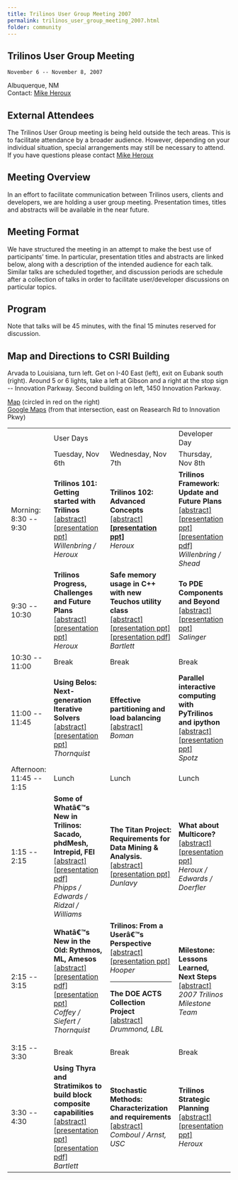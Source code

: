 ```yaml
---
title: Trilinos User Group Meeting 2007
permalink: trilinos_user_group_meeting_2007.html
folder: community
---
```


## Trilinos User Group Meeting  
    November 6 -- November 8, 2007  
    
Albuquerque, NM  
Contact: [Mike Heroux](mailto:maherou@sandia.gov)

## External Attendees

The Trilinos User Group meeting is being held outside the tech areas. This is to facilitate attendance by a broader audience. However, depending on your individual situation, special arrangements may still be necessary to attend. If you have questions please contact [Mike Heroux](mailto:maherou@sandia.gov)

## Meeting Overview

In an effort to facilitate communication between Trilinos users, clients and developers, we are holding a user group meeting. Presentation times, titles and abstracts will be available in the near future.

## Meeting Format

We have structured the meeting in an attempt to make the best use of participants’ time. In particular, presentation titles and abstracts are linked below, along with a description of the intended audience for each talk. Similar talks are scheduled together, and discussion periods are schedule after a collection of talks in order to facilitate user/developer discussions on particular topics.

## Program

Note that talks will be 45 minutes, with the final 15 minutes reserved for discussion.

## Map and Directions to CSRI Building

Arvada to Louisiana, turn left. Get on I-40 East (left), exit on Eubank south (right). Around 5 or 6 lights, take a left at Gibson and a right at the stop sign -- Innovation Parkway. Second building on left, 1450 Innovation Parkway.

[Map](images/csri_map.jpg) (circled in red on the right)  
[Google Maps](http://maps.google.com/maps?f=q&hl=en&q=Eubank+Blvd+SE+and+Research+Rd+SE,+Albuquerque,+NM+87111&ie=UTF8&z=17&ll=35.056989,-106.530519&spn=0.008229,0.010074&t=h&om=1) (from that intersection, east on Reasearch Rd to Innovation Pkwy)

<table id="programTable" class=" aligncenter" cellspacing="0" cellpadding="0">
<tbody>
<tr>
<td rowspan="2"></td>
<td colspan="2">User Days</td>
<td>Developer Day</td>
</tr>
<tr>
<td>Tuesday, Nov 6th</td>
<td>Wednesday, Nov 7th</td>
<td>Thursday, Nov 8th</td>
</tr>
<tr>
<td>Morning:<br />
8:30 -- 9:30</td>
<td><strong>Trilinos 101: Getting  started with Trilinos</strong><br />
<a href="http://trilinos.org/oldsite/events/trilinos_user_group_2007/abstracts/tuesday_8-30.html">[abstract]</a><br />
<a href="/pdfs/Trilinos101.ppt">[presentation ppt]</a><br />
<cite>Willenbring / Heroux</cite></td>
<td><strong>Trilinos 102: Advanced Concepts</strong><br />
<a href="http://trilinos.org/oldsite/events/trilinos_user_group_2007/abstracts/wednesday_8-30.html">[abstract]</a><br />
<a href="http://trilinos.org/oldsite/events/trilinos_user_group_2007/abstracts/wednesday_8-30.html"><strong>[presentation ppt]</strong></a><br />
<cite>Heroux</cite></td>
<td><strong>Trilinos Framework: Update and Future Plans</strong><br />
<a href="http://trilinos.org/oldsite/events/trilinos_user_group_2007/abstracts/thursday_8-30.html">[abstract]</a><br />
<a href="/pdfs/BuildingTrilinosUsingCMake.ppt">[presentation ppt]</a><br />
<a href="/pdfs/BuildingTrilinosUsingCMake.pdf">[presentation pdf]</a><br />
<cite>Willenbring / Shead</cite></td>
</tr>
<tr>
<td>9:30 -- 10:30</td>
<td><strong>Trilinos Progress, Challenges and Future Plans</strong><br />
<a href="http://trilinos.org/oldsite/events/trilinos_user_group_2007/abstracts/tuesday_9-30.html">[abstract]</a><br />
<a href="http://trilinos.sandia.gov/events/trilinos_user_group_2007/presentations/TrilinosProgressChallengesFutures.ppt">[presentation ppt]</a><br />
<cite>Heroux</cite></td>
<td><strong>Safe memory usage in C++ with new Teuchos utility class</strong><br />
<a href="http://trilinos.org/oldsite/events/trilinos_user_group_2007/abstracts/wednesday_9-30.html">[abstract]</a><br />
<a href="/pdfs/TUG2007_Teuchos_MemoryManagement.ppt">[presentation ppt]</a><br />
<a href="/pdfs/TUG2007_Teuchos_MemoryManagement.pdf">[presentation pdf]</a><br />
<cite>Bartlett</cite></td>
<td><strong>To PDE Components and Beyond</strong><br />
<a href="http://trilinos.org/oldsite/events/trilinos_user_group_2007/abstracts/thursday_9-30.html">[abstract]</a><br />
<a href="/pdfs/TUG_ComponentsVisionRoadmap.ppt">[presentation ppt]</a><br />
<cite>Salinger</cite></td>
</tr>
<tr>
<td>10:30 -- 11:00</td>
<td>Break</td>
<td>Break</td>
<td>Break</td>
</tr>
<tr>
<td>11:00 -- 11:45</td>
<td><strong>Using Belos: Next-generation Iterative Solvers</strong><br />
<a href="http://trilinos.org/oldsite/events/trilinos_user_group_2007/abstracts/tuesday_11-00.html">[abstract]</a><br />
<a href="/pdfs/TUG_Belos_Users.ppt">[presentation ppt]</a><br />
<cite>Thornquist</cite></td>
<td><strong>Effective partitioning and load balancing</strong><br />
<a href="http://trilinos.org/oldsite/events/trilinos_user_group_2007/abstracts/wednesday_11-00.html">[abstract]</a><br />
<cite>Boman</cite></td>
<td><strong>Parallel interactive computing with PyTrilinos and ipython</strong><br />
<a href="http://trilinos.org/oldsite/events/trilinos_user_group_2007/abstracts/thursday_11-00.html">[abstract]</a><br />
<a href="/pdfs/ParallelInteractivePyTrilinos.ppt">[presentation ppt]</a><br />
<cite>Spotz</cite></td>
</tr>
<tr>
<td>Afternoon:<br />
11:45 -- 1:15</td>
<td>Lunch</td>
<td>Lunch</td>
<td>Lunch</td>
</tr>
<tr>
<td>1:15 -- 2:15</td>
<td><strong>Some of Whatâ€™s New in Trilinos: Sacado, phdMesh, Intrepid, FEI</strong><br />
<a href="http://trilinos.org/oldsite/events/trilinos_user_group_2007/abstracts/tuesday_1-15.html">[abstract]</a><br />
<a href="/pdfs/Sacado_07.pdf">[presentation pdf]</a><br />
<cite>Phipps / Edwards / Ridzal / Williams</cite></td>
<td><strong>The Titan Project: Requirements for Data Mining &amp; Analysis.</strong><br />
<a href="http://trilinos.org/oldsite/events/trilinos_user_group_2007/abstracts/wednesday_1-15.html">[abstract]</a><br />
<a href="/pdfs/Dunlavy_TUG_2007.ppt">[presentation ppt]</a><br />
<cite>Dunlavy</cite></td>
<td><strong>What about Multicore?</strong><br />
<a href="http://trilinos.org/oldsite/events/trilinos_user_group_2007/abstracts/thursday_1-15.html">[abstract]</a><br />
<a href="/pdfs/WhatAboutMulticore.ppt">[presentation ppt]</a><br />
<cite>Heroux / Edwards / Doerfler</cite></td>
</tr>
<tr>
<td>2:15 -- 3:15</td>
<td><strong>Whatâ€™s New in the Old: Rythmos, ML, Amesos</strong><br />
<a href="http://trilinos.org/oldsite/events/trilinos_user_group_2007/abstracts/tuesday_2-15.html">[abstract]</a><br />
<a href="/pdfs/tug07.pdf">[presentation pdf]</a><br />
<a href="/pdfs/TUG_Amesos_Users.ppt">[presentation ppt]</a><br />
<cite>Coffey / Siefert / Thornquist</cite></td>
<td><strong>Trilinos: From a Userâ€™s Perspective</strong><br />
<a href="http://trilinos.org/oldsite/events/trilinos_user_group_2007/abstracts/wednesday_2-15_1.html">[abstract]</a><br />
<a href="/pdfs/Hooper_TUG_2007_v1.ppt">[presentation ppt]</a><br />
<cite>Hooper</cite></p>
<hr size="1" width="100%" />
<p><strong>The DOE ACTS Collection Project</strong><br />
<a href="http://trilinos.org/oldsite/events/trilinos_user_group_2007/abstracts/wednesday_2-15_2.html">[abstract]</a><br />
<cite>Drummond, LBL</cite></td>
<td><strong>Milestone: Lessons Learned, Next Steps</strong><br />
<a href="http://trilinos.org/oldsite/events/trilinos_user_group_2007/abstracts/thursday_2-15.html">[abstract]</a><br />
<cite>2007 Trilinos Milestone Team</cite></td>
</tr>
<tr>
<td>3:15 -- 3:30</td>
<td>Break</td>
<td>Break</td>
<td>Break</td>
</tr>
<tr>
<td>3:30 -- 4:30</td>
<td><strong>Using Thyra and Stratimikos to build block composite capabilities</strong><br />
<a href="http://trilinos.org/oldsite/events/trilinos_user_group_2007/abstracts/tuesday_3-30.html">[abstract]</a><br />
<a href="/pdfs/TUG2007_Thyra_Implicit.ppt">[presentation ppt]</a><br />
<a href="/pdfs/TUG2007_Thyra_Implicit.pdf">[presentation pdf]</a><br />
<cite>Bartlett</cite></td>
<td><strong>Stochastic Methods: Characterization and requirements</strong><br />
<a href="http://trilinos.org/oldsite/events/trilinos_user_group_2007/abstracts/wednesday_3-30.html">[abstract]</a><br />
<cite>Comboul / Arnst, USC</cite></td>
<td><strong>Trilinos Strategic Planning</strong><br />
<a href="http://trilinos.org/oldsite/events/trilinos_user_group_2007/abstracts/thursday_3-30.html">[abstract]</a><br />
<a href="/pdfs/TrilinosStrategicPlanning.ppt">[presentation ppt]</a><br />
<cite>Heroux</cite></td>
</tr>
</tbody>
</table>